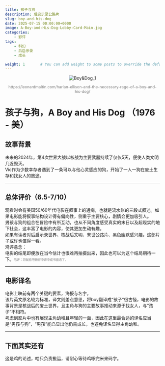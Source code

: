 ```yaml
---
title: 孩子与狗
description: 后启示录公路片
slug: boy-and-his-dog
date: 2025-07-15 00:00:00+0000
image: A-Boy-and-His-Dog-Lobby-Card-Main.jpg
categories:
    - 影评
tags:
    - 科幻
    - 后启示录
    - 成长

weight: 1       # You can add weight to some posts to override the default sorting (date descending)
---
```


<div style="text-align: center;">
  <img src="BAD.png" alt="Boy&Dog_1" style="max-width: 70%;">
  <p style="font-size: 0.9em; color: gray;">https://leonardmaltin.com/harlan-ellison-and-the-necessary-rage-of-a-boy-and-his-dog/</p>
</div>

# **孩子与狗，A Boy and His Dog （1976 - 美）**
## **故事背景**  
未来的2024年，第4次世界大战以核战为主要武器持续了仅仅5天，便使人类文明几近毁灭。  
Vic作为少数幸存者遇到了一条可以与他心灵感应的狗，开始了一人一狗在废土生存和找女人的旅途。  


***
## **总体评价（6.5-7/10）**   
观看时会有美国50/60年代电影在叙事上的通病，也就是流水账的三段式叙述。如果电影能将叙事结构设计得有偏向性，侧重于主要核心，剧情会更加吸引人。   
男孩与狗的组合在冒险中有所互动，也从不同角度感受真实的末日以及超现实的地下社会，这丰富了电影的内容，使其更加生动有趣。   
如果有读者对后启示录世界、核战后文明、末世公路片、黑色幽默感兴趣，这部片子或许也值得一看。   
鸡评悬念：   
电影的结尾即便放在当今估计也很难再拍摄出来，因此也可以为这个结局期待一下。<span style="font-size:0.7em; color:gray;">哈评：将就看吧懒得中译中成书面语了。</span>   
***
## **电影译名**   
电影上映前有两个关键的要素，海报与名字。  
该片英文原名较为标准，译文则差点意思，将boy翻译成“孩子”很古怪，电影的故事背景是核战后的废土世界，且主角与狗的主要故事推动来源于找女人，与“孩子”不相符。   
考虑到影片中也有展现主角幼稚且年轻的一面，因此在这里最合适的译名应当是“男孩与狗”，“男孩”能凸显出他仍需成长，也避免译名显得主角幼稚。  

***
## **下面其实还有**
这是鸡的论述，哈只负责搬运，请耐心等待鸡啄完米来码字。
